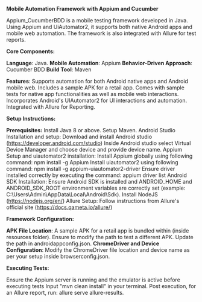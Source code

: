 **Mobile Automation Framework with Appium and Cucumber**

Appium_CucumberBDD is a mobile testing framework developed in Java. 
Using Appium and UiAutomator2, it supports both native Android apps and mobile web automation. The framework is also integrated with Allure for test reports.

**Core Components:**

**Language**: Java.
**Mobile Automation**: Appium
**Behavior-Driven Approach**: Cucumber BDD
**Build Tool**: Maven

**Features**:
Supports automation for both Android native apps and Android mobile web.
Includes a sample APK for a retail app.
Comes with sample tests for native app functionalities as well as mobile web interactions.
Incorporates Android's UIAutomator2 for UI interactions and automation.
Integrated with Allure for Reporting.

**Setup Instructions:**

**Prerequisites:**
Install Java 8 or above.
Setup Maven.
Android Studio Installation and setup:
Download and install Android studio (https://developer.android.com/studio)
Inside Android studio select Virtual Device Manager and choose device and provide device name.
Appium Setup and uiautomator2 installation:
Install Appium globally using following command: npm install -g Appium
Install uiautomator2 using following command: npm install -g appium-uiautomator2-driver
Ensure driver installed correctly by executing the command: appium driver list
Android SDK Installation: Ensure Android SDK is installed and ANDROID_HOME and ANDROID_SDK_ROOT environment variables are correctly set (example: C:\Users\Admin\AppData\Local\Android\Sdk).
Install NodeJS (https://nodejs.org/en/)
Allure Setup: Follow instructions from Allure's official site (https://docs.qameta.io/allure/)

**Framework Configuration:**

**APK File Location**: A sample APK for a retail app is bundled within (inside resources folder). Ensure to modify the path to test a different APK. Update the path in androidappconfig.json.
**ChromeDriver and Device Configuration**: Modify the ChromeDriver file location and device name as per your setup inside browserconfig.json.

**Executing Tests:**

Ensure the Appium server is running and the emulator is active before executing tests
Input "mvn clean install" in your terminal.
Post execution, for an Allure report, run: allure serve allure-results.
